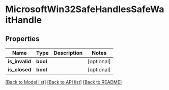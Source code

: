 # MicrosoftWin32SafeHandlesSafeWaitHandle

## Properties
Name | Type | Description | Notes
------------ | ------------- | ------------- | -------------
**is_invalid** | **bool** |  | [optional] 
**is_closed** | **bool** |  | [optional] 

[[Back to Model list]](../README.md#documentation-for-models) [[Back to API list]](../README.md#documentation-for-api-endpoints) [[Back to README]](../README.md)


